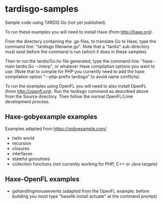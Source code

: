 tardisgo-samples
================

Sample code using TARDIS Go (not yet published).


To run these examples you will need to install Haxe (from http://haxe.org).

From the directory containing the .go files, to translate Go to Haxe, type the command line: "tardisgo filename.go". Note that a "tardis" sub-directory must exist before the command is run (which it does in these samples). 

Then to run the tardis/Go.hx file generated, type the command line: "haxe -main tardis.Go --interp", or whatever Haxe compilation options you want to use. (Note that to compile for PHP you currently need to add the haxe compilation option "--php-prefix tardisgo" to avoid name confilcts).

To run the examples using OpenFL you will need to also install OpenFL (from http://openfl.org). Run the tardisgo command as described above from the Source directory. Then follow the normal OpenFL/Lime development process.


Haxe-gobyexample examples
-------------------------

Examples adapted from https://gobyexample.com/
- hello world
- recursion
- closures
- interfaces
- stateful goroutines
- collection functions (not currently working for PHP, C++ or Java targets)



Haxe-OpenFL examples
--------------------
- gohandlingmouseevents (adapted from the OpenFL example; before building you must type "haxelib install actuate" at the command prompt)






 
